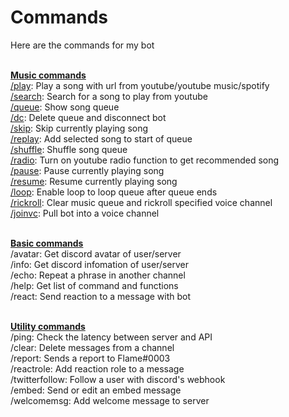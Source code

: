# Commands
Here are the commands for my bot<br><br>

[**Music commands**](/commands/musiccommands/index)<br>
[/play](/commands/musiccommands/play): Play a song with url from youtube/youtube music/spotify<br>
[/search](/commands/musiccommands/search): Search for a song to play from youtube<br>
[/queue](/commands/musiccommands/queue): Show song queue<br>
[/dc](/commands/musiccommands/dc): Delete queue and disconnect bot<br>
[/skip](/commands/musiccommands/skip): Skip currently playing song<br>
[/replay](/commands/musiccommands/replay): Add selected song to start of queue<br>
[/shuffle](/commands/musiccommands/shuffle): Shuffle song queue<br>
[/radio](/commands/musiccommands/radio): Turn on youtube radio function to get recommended song<br>
[/pause](/commands/musiccommands/pause): Pause currently playing song<br>
[/resume](/commands/musiccommands/resume): Resume currently playing song<br>
[/loop](/commands/musiccommands/loop): Enable loop to loop queue after queue ends<br>
[/rickroll](/commands/musiccommands/rickroll): Clear music queue and rickroll specified voice channel<br>
[/joinvc](/commands/musiccommands/joinvc): Pull bot into a voice channel<br><br>

[**Basic commands**](/commands/basiccommands/index)<br>
/avatar: Get discord avatar of user/server<br>
/info: Get discord infomation of user/server<br>
/echo: Repeat a phrase in another channel<br>
/help: Get list of command and functions<br>
/react: Send reaction to a message with bot<br><br>

[**Utility commands**](/commands/utilitycommands/index)<br>
/ping: Check the latency between server and API<br>
/clear: Delete messages from a channel<br>
/report: Sends a report to Flame#0003<br>
/reactrole: Add reaction role to a message<br>
/twitterfollow: Follow a user with discord's webhook<br>
/embed: Send or edit an embed message<br>
/welcomemsg: Add welcome message to server<br><br>
